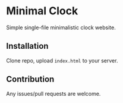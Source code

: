 # Minimal Clock

Simple single-file minimalistic clock website.

## Installation
Clone repo, upload `index.html` to your server.

## Contribution
Any issues/pull requests are welcome.

